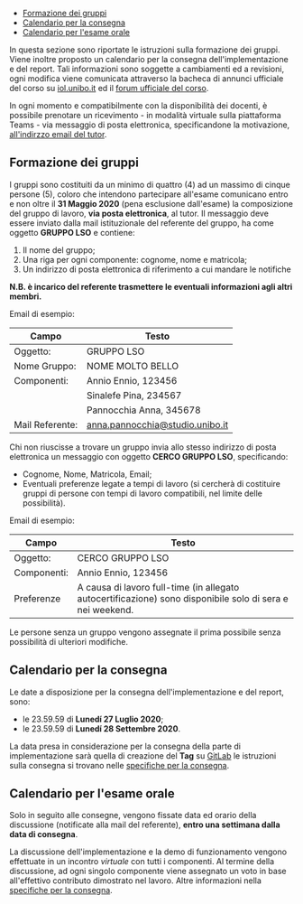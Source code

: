 - [Formazione dei gruppi](#formazione-dei-gruppi)
- [Calendario per la consegna](#calendario-per-la-consegna)
- [Calendario per l'esame orale](#calendario-per-lesame-orale)

In questa sezione sono riportate le istruzioni sulla formazione dei gruppi.
Viene inoltre proposto un calendario per la consegna dell'implementazione e del report.
Tali informazioni sono soggette a cambiamenti ed a revisioni, ogni modifica viene comunicata attraverso la bacheca di annunci ufficiale del corso su [iol.unibo.it](iol.unibo.it) ed il [forum ufficiale
del corso](https://groups.google.com/forum/#!forum/infoman-so). 

In ogni momento e compatibilmente con la disponibilità dei docenti, è possibile prenotare un ricevimento - in modalità virtuale sulla piattaforma Teams - via messaggio di posta elettronica, specificandone la motivazione, [all'indirzzo email del tutor](mailto:stefanopio.zingaro@unibo.it).

## Formazione dei gruppi

I gruppi sono costituiti da un minimo di quattro (4) ad un massimo di cinque persone (5), coloro che intendono partecipare all'esame comunicano entro e non oltre il **31 Maggio 2020** (pena esclusione dall'esame) la composizione del gruppo di lavoro, **via posta elettronica**, al tutor. 
Il messaggio deve essere inviato dalla mail istituzionale del referente del gruppo, ha come oggetto **GRUPPO LSO** e contiene:

1. Il nome del gruppo;
2. Una riga per ogni componente: cognome, nome e matricola;
3. Un indirizzo di posta elettronica di riferimento a cui mandare le notifiche

**N.B. è incarico del referente trasmettere le eventuali informazioni agli altri membri.**

Email di esempio:

| Campo | Testo |
|-|-|
| Oggetto: | GRUPPO LSO |
| Nome Gruppo: | NOME MOLTO BELLO |
| Componenti: | Annio Ennio, 123456 |
| | Sinalefe Pina, 234567 |
| | Pannocchia Anna, 345678 |
| Mail Referente: | anna.pannocchia@studio.unibo.it |

Chi non riuscisse a trovare un gruppo invia allo stesso indirizzo di posta
elettronica un messaggio con oggetto **CERCO GRUPPO LSO**, specificando:

- Cognome, Nome, Matricola, Email;
- Eventuali preferenze legate a tempi di lavoro (si cercherà di costituire gruppi di persone con tempi di lavoro compatibili, nel limite delle possibilità).

Email di esempio:

| Campo | Testo |
|-|-|
| Oggetto: | CERCO GRUPPO LSO |
| Componenti: | Annio Ennio, 123456 |
| Preferenze | A causa di lavoro full-time (in allegato autocertificazione) sono disponibile solo di sera e nei weekend. |

Le persone senza un gruppo vengono assegnate il prima possibile senza possibilità di ulteriori modifiche.

## Calendario per la consegna

Le date a disposizione per la consegna dell'implementazione e del report, sono:

- le 23.59.59 di **Lunedí 27 Luglio 2020**;
- le 23.59.59 di **Lunedí 28 Settembre 2020**.

La data presa in considerazione per la consegna della parte di implementazione sarà quella di creazione del **Tag** su [GitLab](https://gitlab.com) le istruzioni sulla consegna si trovano nelle [specifiche per la consegna](consegna.md). 

## Calendario per l'esame orale

Solo in seguito alle consegne, vengono fissate data ed orario della discussione (notificate alla mail del referente), **entro una settimana dalla data di consegna**.

La discussione dell'implementazione e la demo di funzionamento vengono effettuate in un incontro _virtuale_ con tutti i componenti.
Al termine della discussione, ad ogni singolo componente viene assegnato un voto in base all'effettivo contributo dimostrato nel lavoro. 
Altre informazioni nella [specifiche per la consegna](consegna.md).
